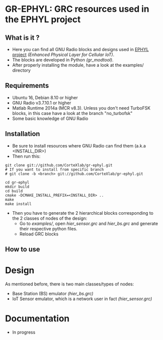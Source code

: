 # GR-EPHYL: GRC resources used in the EPHYL project

## What is it ?

- Here you can find all GNU Radio blocks and designs used in [EPHYL project](https://project.inria.fr/ephyl/) _(Enhanced Physical Layer for Cellular IoT)_.
- The blocks are developed in Python _(gr_modtool)_.
- After properly installing the module, have a look at the examples/ directory


## Requirements

- Ubuntu 16, Debian 8.10 or higher
- GNU Radio v3.7.10.1 or higher
- Matlab Runtime 2014a (MCR v8.3). Unless you don't need TurboFSK blocks, in this case have a look at the branch "no_turbofsk"
- Some basic knowledge of GNU Radio


## Installation

- Be sure to install resources where GNU Radio can find them (a.k.a <INSTALL_DIR>)
- Then run this:

```
git clone git://github.com/CorteXlab/gr-ephyl.git
# If you want to install from specific branch
# git clone -b <branch> git://github.com/CorteXlab/gr-ephyl.git

cd gr-ephyl
mkdir build
cd build
cmake -DCMAKE_INSTALL_PREFIX=<INSTALL_DIR> ..
make
make install
```

- Then you have to generate the 2 hierarchical blocks corresponding to the 2 classes of nodes of the design:
  - Go to _examples/_, open *hier_sensor.grc* and *hier_bs.grc* and generate their respective python files.
  - Reload GRC blocks 


## How to use

# Design

As mentioned before, there is two main classes/types of nodes:
- Base Station (BS) emulator _(hier_bs.grc)_
- IoT Sensor emulator, which is a network user in fact _(hier_sensor.grc)_


# Documentation

- In progress

